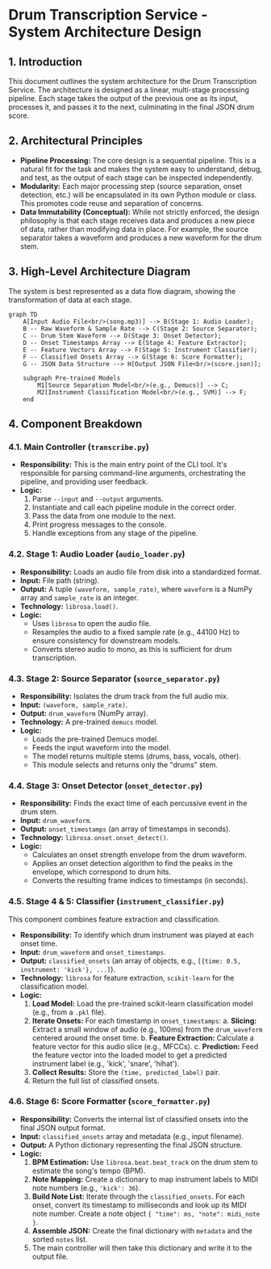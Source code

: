 # Drum Transcription Service - System Architecture Design

## 1. Introduction

This document outlines the system architecture for the Drum Transcription Service. The architecture is designed as a linear, multi-stage processing pipeline. Each stage takes the output of the previous one as its input, processes it, and passes it to the next, culminating in the final JSON drum score.

## 2. Architectural Principles

*   **Pipeline Processing:** The core design is a sequential pipeline. This is a natural fit for the task and makes the system easy to understand, debug, and test, as the output of each stage can be inspected independently.
*   **Modularity:** Each major processing step (source separation, onset detection, etc.) will be encapsulated in its own Python module or class. This promotes code reuse and separation of concerns.
*   **Data Immutability (Conceptual):** While not strictly enforced, the design philosophy is that each stage receives data and produces a new piece of data, rather than modifying data in place. For example, the source separator takes a waveform and produces a new waveform for the drum stem.

## 3. High-Level Architecture Diagram

The system is best represented as a data flow diagram, showing the transformation of data at each stage.

```mermaid
graph TD
    A[Input Audio File<br/>(song.mp3)] --> B(Stage 1: Audio Loader);
    B -- Raw Waveform & Sample Rate --> C(Stage 2: Source Separator);
    C -- Drum Stem Waveform --> D(Stage 3: Onset Detector);
    D -- Onset Timestamps Array --> E(Stage 4: Feature Extractor);
    E -- Feature Vectors Array --> F(Stage 5: Instrument Classifier);
    F -- Classified Onsets Array --> G(Stage 6: Score Formatter);
    G -- JSON Data Structure --> H[Output JSON File<br/>(score.json)];

    subgraph Pre-trained Models
        M1[Source Separation Model<br/>(e.g., Demucs)] --> C;
        M2[Instrument Classification Model<br/>(e.g., SVM)] --> F;
    end
```

## 4. Component Breakdown

### 4.1. Main Controller (`transcribe.py`)
*   **Responsibility:** This is the main entry point of the CLI tool. It's responsible for parsing command-line arguments, orchestrating the pipeline, and providing user feedback.
*   **Logic:**
    1.  Parse `--input` and `--output` arguments.
    2.  Instantiate and call each pipeline module in the correct order.
    3.  Pass the data from one module to the next.
    4.  Print progress messages to the console.
    5.  Handle exceptions from any stage of the pipeline.

### 4.2. Stage 1: Audio Loader (`audio_loader.py`)
*   **Responsibility:** Loads an audio file from disk into a standardized format.
*   **Input:** File path (string).
*   **Output:** A tuple `(waveform, sample_rate)`, where `waveform` is a NumPy array and `sample_rate` is an integer.
*   **Technology:** `librosa.load()`.
*   **Logic:**
    *   Uses `librosa` to open the audio file.
    *   Resamples the audio to a fixed sample rate (e.g., 44100 Hz) to ensure consistency for downstream models.
    *   Converts stereo audio to mono, as this is sufficient for drum transcription.

### 4.3. Stage 2: Source Separator (`source_separator.py`)
*   **Responsibility:** Isolates the drum track from the full audio mix.
*   **Input:** `(waveform, sample_rate)`.
*   **Output:** `drum_waveform` (NumPy array).
*   **Technology:** A pre-trained `demucs` model.
*   **Logic:**
    *   Loads the pre-trained Demucs model.
    *   Feeds the input waveform into the model.
    *   The model returns multiple stems (drums, bass, vocals, other).
    *   This module selects and returns only the "drums" stem.

### 4.4. Stage 3: Onset Detector (`onset_detector.py`)
*   **Responsibility:** Finds the exact time of each percussive event in the drum stem.
*   **Input:** `drum_waveform`.
*   **Output:** `onset_timestamps` (an array of timestamps in seconds).
*   **Technology:** `librosa.onset.onset_detect()`.
*   **Logic:**
    *   Calculates an onset strength envelope from the drum waveform.
    *   Applies an onset detection algorithm to find the peaks in the envelope, which correspond to drum hits.
    *   Converts the resulting frame indices to timestamps (in seconds).

### 4.5. Stage 4 & 5: Classifier (`instrument_classifier.py`)
This component combines feature extraction and classification.
*   **Responsibility:** To identify which drum instrument was played at each onset time.
*   **Input:** `drum_waveform` and `onset_timestamps`.
*   **Output:** `classified_onsets` (an array of objects, e.g., `[{time: 0.5, instrument: 'kick'}, ...]`).
*   **Technology:** `librosa` for feature extraction, `scikit-learn` for the classification model.
*   **Logic:**
    1.  **Load Model:** Load the pre-trained scikit-learn classification model (e.g., from a `.pkl` file).
    2.  **Iterate Onsets:** For each timestamp in `onset_timestamps`:
        a.  **Slicing:** Extract a small window of audio (e.g., 100ms) from the `drum_waveform` centered around the onset time.
        b.  **Feature Extraction:** Calculate a feature vector for this audio slice (e.g., MFCCs).
        c.  **Prediction:** Feed the feature vector into the loaded model to get a predicted instrument label (e.g., 'kick', 'snare', 'hihat').
    3.  **Collect Results:** Store the `(time, predicted_label)` pair.
    4.  Return the full list of classified onsets.

### 4.6. Stage 6: Score Formatter (`score_formatter.py`)
*   **Responsibility:** Converts the internal list of classified onsets into the final JSON output format.
*   **Input:** `classified_onsets` array and metadata (e.g., input filename).
*   **Output:** A Python dictionary representing the final JSON structure.
*   **Logic:**
    1.  **BPM Estimation:** Use `librosa.beat.beat_track` on the drum stem to estimate the song's tempo (BPM).
    2.  **Note Mapping:** Create a dictionary to map instrument labels to MIDI note numbers (e.g., `'kick': 36`).
    3.  **Build Note List:** Iterate through the `classified_onsets`. For each onset, convert its timestamp to milliseconds and look up its MIDI note number. Create a note object `{ "time": ms, "note": midi_note }`.
    4.  **Assemble JSON:** Create the final dictionary with `metadata` and the sorted `notes` list.
    5.  The main controller will then take this dictionary and write it to the output file.